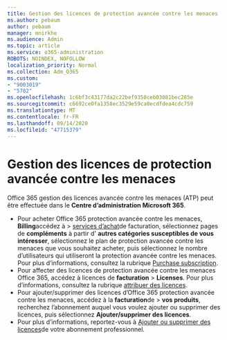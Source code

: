 ```yaml
---
title: Gestion des licences de protection avancée contre les menaces
ms.author: pebaum
author: pebaum
manager: mnirkhe
ms.audience: Admin
ms.topic: article
ms.service: o365-administration
ROBOTS: NOINDEX, NOFOLLOW
localization_priority: Normal
ms.collection: Adm_O365
ms.custom:
- "9003019"
- "5782"
ms.openlocfilehash: 1c6bf3c43177da2c22bef9350ceb03081bec285e
ms.sourcegitcommit: c6692ce0fa1358ec3529e59ca0ecdfdea4cdc759
ms.translationtype: MT
ms.contentlocale: fr-FR
ms.lasthandoff: 09/14/2020
ms.locfileid: "47715379"
---
```

# <a name="advanced-threat-protection-license-management"></a>Gestion des licences de protection avancée contre les menaces

Office 365 gestion des licences avancée contre les menaces (ATP) peut être effectuée dans le  **Centre d’administration Microsoft 365**.

- Pour acheter Office 365 protection avancée contre les menaces, **Billing**accédez à  >  [services d’achat](https://go.microsoft.com/fwlink/p/?linkid=868433)de facturation, sélectionnez pages de **compléments** à partir d' **autres catégories susceptibles de vous intéresser**, sélectionnez le plan de protection avancée contre les menaces que vous souhaitez acheter, puis sélectionnez le nombre d’utilisateurs qui utiliseront la protection avancée contre les menaces. Pour plus d’informations, consultez la rubrique [Purchase subscription](https://docs.microsoft.com/microsoft-365/commerce/subscriptions/upgrade-to-different-plan).
- Pour affecter des licences de protection avancée contre les menaces Office 365, accédez à licences de **facturation**  >  **Licenses**. Pour plus d’informations, consultez la rubrique  [attribuer des licences](https://docs.microsoft.com/microsoft-365/admin/manage/assign-licenses-to-users).  
- Pour ajouter/supprimer des licences d’Office 365 protection avancée contre les menaces, accédez à la **facturation**de  >  **vos produits**, recherchez l’abonnement auquel vous voulez ajouter ou supprimer des licences, puis sélectionnez **Ajouter/supprimer des licences**.  
- Pour plus d’informations, reportez-vous à [Ajouter ou supprimer des licences](https://docs.microsoft.com/microsoft-365/commerce/licenses/buy-licenses?view=o365-worldwide#add-or-remove-licenses-for-your-business-subscription)de votre abonnement professionnel.
